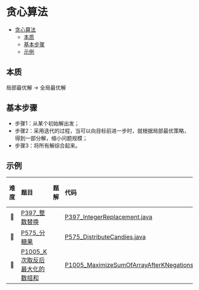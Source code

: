 # 贪心算法

- [贪心算法](#贪心算法)
  - [本质](#本质)
  - [基本步骤](#基本步骤)
  - [示例](#示例)

## 本质

局部最优解 -> 全局最优解

## 基本步骤

- 步骤1：从某个初始解出发；
- 步骤2：采用迭代的过程，当可以向目标前进一步时，就根据局部最优策略，得到一部分解，缩小问题规模；
- 步骤3：将所有解综合起来。

## 示例

|难度|题目|题解|代码|掌握度|
|:---:|:---|:---|:---|:---:|
|💛 |[P397_整数替换](./../content/P397_IntegerReplacement.md) | |[P397_IntegerReplacement.java](./../../P397_IntegerReplacement.java)|😄|
|💚 |[P575_分糖果](./../content/P575_DistributeCandies.md) | |[P575_DistributeCandies.java](./../../P575_DistributeCandies.java)|😄|
|💚 |[P1005_K 次取反后最大化的数组和](./../content/P1005_MaximizeSumOfArrayAfterKNegations.md) | |[P1005_MaximizeSumOfArrayAfterKNegations.java](./../../P1005_MaximizeSumOfArrayAfterKNegations.java)|😄|
